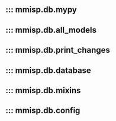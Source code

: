 

<!---
### ::: mmisp.api.config
    options:
      show_source: false
--->
## ::: mmisp.db.mypy
## ::: mmisp.db.all_models
## ::: mmisp.db.print_changes
## ::: mmisp.db.database
## ::: mmisp.db.mixins
## ::: mmisp.db.config
